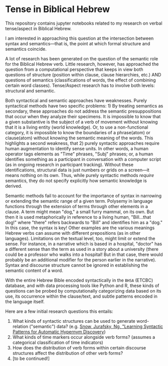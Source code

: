 # Tense in Biblical Hebrew 

This repository contains jupyter notebooks related to my research on verbal tense/aspect in Biblical Hebrew. 

I am interested in approaching this question at the intersection between syntax and semantics—that is, the point at which formal structure and semantics coincide.

A lot of research has been generated on the question of the semantic role for the Biblical Hebrew verb. Little research, however, has approached the question from a computational perspective that keeps in view both questions of structure (position within clause, clause hierarchies, etc.) AND questions of semantics (classifications of words, the effect of combining certain word classes). Tense/Aspect research has to involve both levels: structural and semantic. 

Both syntactical and semantic approaches have weaknesses. Purely syntactical methods have two specific problems: 1) By treating semantics as secondary, these approaches do not address the semantic presuppositions that occur when they analyze their specimens. It is impossible to know that a given substantive is the subject of a verb of movement without knowing that it is a living entity (world knowledge). Or, to use a non-functional category, it is impossible to know the boundaries of a phrase(atom) or clause(atom) without knowing the semantic meaning of the words. This highlights a second weakness, that 2) purely syntactic approaches require human augmentation to identify sense units. In other words, a human operator tags elements as "Time" phrases, "Subj" phrases; or, a human identifies something as a participant in conversation with a computer script (as in ongoing research in participant tracking). Without these identifications, structural data is just numbers or grids on a screen—it means nothing on its own. Thus, while purely syntactic methods *require* semantics, they do not specify explicitly how semantic knowledge is derived.

Semantic methods fail to account for the importance of syntax in narrowing or extending the semantic range of a given term. Polysemy in language functions through the extension of terms through other elements in a clause. A term might mean "dog," a small furry mammal, on its own. But then it is used metaphorically in reference to a living human, "Bill...that dog!" where "there" refers backwards to "Bill" and identifies him as a "dog." In this case, the syntax is key! Other examples are the various meanings Hebrew verbs can assume with different prepositions (as in other languages). Limitations on the textual level, too, might limit or extend the sense. For instance, in a narrative which is based in a hospital, "doctor" has a different sense than the term as used in a story about a university (there could be a professor who walks into a hospital! But in that case, there would probably be an additional modifier for the person earlier in the narrative). Syntax and discourse structure cannot be ignored in establishing the semantic content of a word.

With the entire Hebrew Bible encoded syntactically in the `BHSA` (ETCBC) database, and with data processing tools like Python and R, these kinds of questions can be probed by computationally categorizing data based on its use, its occurrence within the clause/text, and subtle patterns encoded in the language itself.  

Here are a few initial research questions this entails:<br>
1. What kinds of syntactic structures can be used to generate word-relation ("semantic") data? (e.g. [Snow, Jurafsky, Ng, "Learning Syntactic Patterns for Automatic Hypernym Discovery](http://ai.stanford.edu/~rion/papers/hypernym_nips05.pdf))
1. What kinds of time markers occur alongside verb forms? (assumes a categorical classification of time indicators)
2. How does the distribution of verb forms within certain discourse structures affect the distribution of other verb forms?
3. [to be continued!] 
